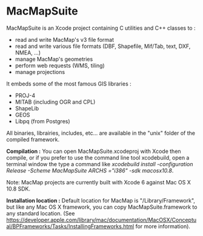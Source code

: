 # MacMapSuite
MacMapSuite is an Xcode project containing C utilities and C++ classes to :
- read and write MacMap's v3 file format
- read and write various file formats (DBF, Shapefile, Mif/Tab, text, DXF, NMEA, ...)
- manage MacMap's geometries
- perform web requests (WMS, tiling)
- manage projections

It embeds some of the most famous GIS libraries :
- PROJ-4
- MITAB (including OGR and CPL)
- ShapeLib
- GEOS
- Libpq (from Postgres)

All binaries, librairies, includes, etc... are available in the "unix" folder of the compiled framework.

**Compilation :**
You can open MacMapSuite.xcodeproj with Xcode then compile, or if you prefer to use the command line tool xcodebuild, open a terminal window the type a command like *xcodebuild install -configuration Release -Scheme MacMapSuite ARCHS ="i386" -sdk macosx10.8*.

Note: MacMap projects are currently built with Xcode 6 against Mac OS X 10.8 SDK.

**Installation location :**
Default location for MacMap is "/Library/Framework", but like any Mac OS X framework, you can copy MacMapSuite.framework to any standard location. (See https://developer.apple.com/library/mac/documentation/MacOSX/Conceptual/BPFrameworks/Tasks/InstallingFrameworks.html for more information).

